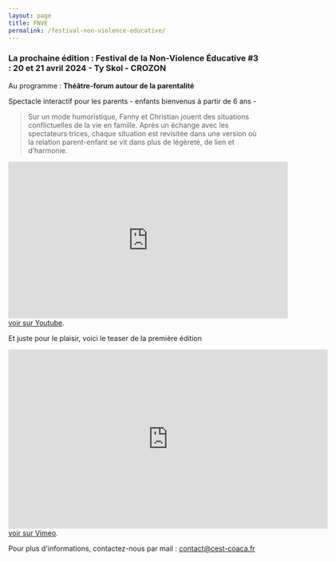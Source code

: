 ```yaml
---
layout: page
title: FNVE
permalink: /festival-non-violence-educative/
---
```


### La prochaine édition : Festival de la Non-Violence Éducative #3 : 20 et 21 avril 2024 - Ty Skol - CROZON

Au programme : **Théâtre-forum
autour de la parentalité**  

Spectacle interactif pour les parents - enfants bienvenus à partir de 6 ans -
> Sur un mode humoristique, Fanny et Christian jouent des situations conflictuelles de la vie en famille. Après un échange avec les spectateurs·trices, chaque situation est revisitée dans une version où la relation parent-enfant se vit dans plus de légèreté, de lien et d’harmonie.

<p class="text-center">
        <iframe width="560" height="315" src="https://www.youtube.com/embed/JdONQSByA5k?si=WgZE_bsCvfCN7HYw" title="YouTube video player" frameborder="0" allow="accelerometer; autoplay; clipboard-write; encrypted-media; gyroscope; picture-in-picture; web-share" allowfullscreen></iframe>
        <br /><a href="https://www.youtube.com/watch?v=JdONQSByA5k">voir sur Youtube</a>.</p>

<!--
**Festival de la Non-Violence Éducative #2 : 29 et 30 avril 2023 - Ty Skol - CROZON**
<br>
(si vous êtes perdu·e·s, <a href="https://www.google.com/maps/place/Ty+Skol/@48.2036999,-4.5309397,17z/data=!4m6!3m5!1s0x4816c24f14493d5b:0x3c8fbe3e802f56ed!8m2!3d48.2036964!4d-4.5283648!16s%2Fg%2F11clwlf985?hl=fr">suivez le guide</a>)
<center><img class="fit-picture" src="../../../assets/img/fnve-2023.jpg"
     alt="Affiche Festival de la Non-Violence Éducative 2023"></center>
<details>
  <summary>version texte</summary>
    <h3>Samedi 29 avril 2023</h3>
      <ul>
        <li><strong>Conférence et exposition d'après les travaux d'Isabelle Filliozat</strong></li>
      </ul>
    <h3>Dimanche 30 avril 2023</h3>
      <ul>
        <li><strong>Ateliers en lien avec la conférence du samedi de 11h à 13h</strong></li>
        <li><strong>Atelier de Yoga du Rire à 14h30</strong></li>
        <li><strong>Atelier de Marionnettes à 16h</strong></li>
        <li><strong>Danses en cercle à 17h30</strong>  avec le groupe PLACK et des danseuses pour s’initier aux pas des danses traditionnelles</li>
        <li><strong>Toute la journée jeux, crêpes et buvette</strong></li>
  </ul>
    <h3>À Ty Skol, St-Hernot, Crozon</h3>
</details>

<br>
<br>
<br>
<br>
<br>
-->

Et juste pour le plaisir, voici le teaser de la première édition

<p class="text-center">
        <iframe src="https://player.vimeo.com/video/751674265?color=ffffff" width="640" height="360"
          frameborder="0" webkitallowfullscreen mozallowfullscreen allowfullscreen></iframe>
        <br /><a href="https://vimeo.com/751674265">voir sur Vimeo</a>.</p>

Pour plus d'informations, contactez-nous par mail : <a href="mailto:contact@cest-coaca.fr">contact@cest-coaca.fr</a>
